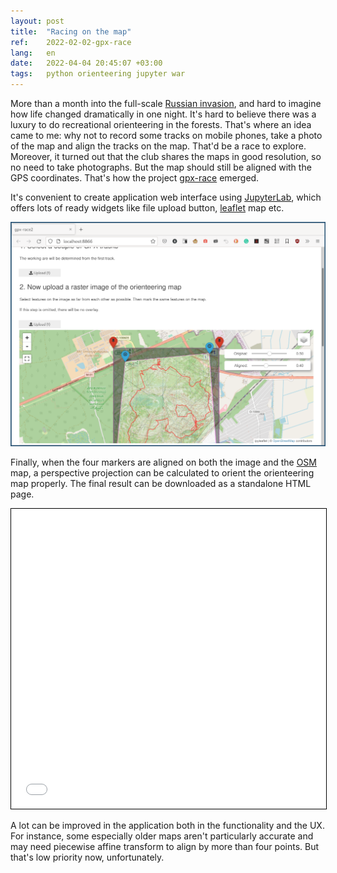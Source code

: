 ```yaml
---
layout: post
title:  "Racing on the map"
ref:    2022-02-02-gpx-race
lang:   en
date:   2022-04-04 20:45:07 +03:00
tags:   python orienteering jupyter war
---
```


More than a month into the full-scale
[Russian invasion](https://en.wikipedia.org/wiki/2022_Russian_invasion_of_Ukraine),
and hard to imagine how life changed dramatically in one night. It's hard to
believe there was a luxury to do recreational orienteering in the forests.
That's where an idea came to me: why not to record some tracks on mobile phones,
take a photo of the map and align the tracks on the map. That'd be a race to
explore. Moreover, it turned out that the club shares the maps in good
resolution, so no need to take photographs. But the map should still be aligned
with the GPS coordinates. That's how the project
[gpx-race](https://github.com/sakhnik/gpx-race) emerged.

It's convenient to create application web interface using
[JupyterLab](https://jupyter.org/), which offers lots of ready widgets like file
upload button, [leaflet](https://leafletjs.com/) map etc.

![voila gpx-race.ipynb](/assets/2022-04/voila-gpx-race.png)

Finally, when the four markers are aligned on both the image and the
[OSM](https://www.openstreetmap.org) map, a perspective projection can be
calculated to orient the orienteering map properly. The final result can be
downloaded as a standalone HTML page.

<iframe src="/assets/2022-04/2022-02-13-poultry.html" width="100%" height="480" style="border:1px solid black;">
</iframe>

A lot can be improved in the application both in the functionality and the UX.
For instance, some especially older maps aren't particularly accurate and may
need piecewise affine transform to align by more than four points. But that's
low priority now, unfortunately.
